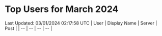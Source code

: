 # Top Users for March 2024
Last Updated: 03/01/2024 02:17:58 UTC
| User | Display Name | Server | Post |
| -- | -- | -- | -- |
